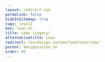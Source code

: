 ```yaml
---
layout: redirect.njk
permalink: false
hideInSitemap: true
tags: level2
key: lean_en
title: Lean (Legacy)
alternativetitle: Lean
redirect: /en/design-system/lean/overview/
parent: designsystem_en
order: 60
---
```

